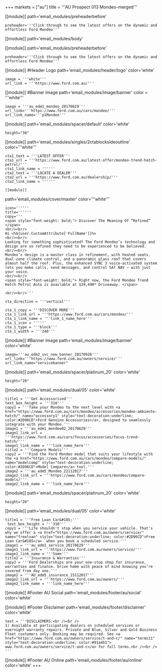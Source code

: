 +++
markets = ["au"]
title = '''AU Prospect 013
Mondeo-merged'''


[[module]]
path='email_modules/preheaderbefore'

	preheader='''Click through to see the latest offers on the dynamic and effortless Ford Mondeo'''

[[module]]
path='email_modules/body'

[[module]]
path='email_modules/preheaderbefore'

	preheader='''Click through to see the latest offers on the dynamic and effortless Ford Mondeo'''


[[module]] #Header Logo
path='email_modules/header/logo'
color='white'

	image = '''white'''
	url_link = '''https://www.ford.com.au/'''
	

[[module]] #Banner Image
path='email_modules/image/banner'
color = '''white'''
	
    image = '''au_edm1_mondeo_20170629'''
    url_link='''https://www.ford.com.au/cars/mondeo/'''
	url_link_name='''p1Mondeo'''
   
   [[module]]
path='email_modules/spacer/default'
color='white'

	height="30"
    
[[module]]
path='email_modules/singles/2ctablocksideoutline'
color='''white'''

	cta1_text = '''LATEST OFFER'''
	cta1_url = '''https://www.ford.com.au/latest-offer/mondeo-trend-hatch-petrol/'''
	cta1_link_name = ''''''
	cta2_text = '''LOCATE A DEALER'''
	cta2_url = '''https://www.ford.com.au/dealership/'''
	cta2_link_name = ''''''

	[[module]]
path='email_modules/cover/master'
color='''white'''

	icon=''''''
	title=''''''
	copy='''
    <span style="font-weight: bold;"> Discover The Meaning Of “Refined” </span>
    <br/><br/>
    Hi <%${user.CustomAttribute['FullName']}%>
    <br/><br/>
    Looking for something sophisticated? The Ford Mondeo’s technology and design are so refined they need to be experienced to be believed.
    <br/><br/>
    Mondeo’s design is a master class in refinement, with heated seats, dual-zone climate control, and a panoramic glass roof that covers almost half the roof. Plus, the enhanced SYNC 3 voice-activated system lets you make calls, send messages, and control SAT NAV – with just your voice.
    <br/><br/> 
    <span style="font-weight: bold;"> Right now, the Ford Mondeo Trend Hatch Petrol Auto is available at $39,490* Driveaway. </span> 
   
    <br/><br/>'''

	cta_direction = '''vertical'''

	cta_1_copy = '''DISCOVER MORE'''
	cta_1_link_url = '''https://www.ford.com.au/cars/mondeo/'''
	cta_1_link_name = '''link_1_name_here'''
	cta_1_icon = ''''''
	cta_1_type = '''block'''
	cta_1_width = '''240'''

[[module]] #Banner Image
path='email_modules/image/banner'
color='white'

	image='''au_edm2_svc_new_banner_20170926'''
	url_link='''https://www.ford.com.au/owners/service/'''
	url_link_name="servicebanner"

[[module]]
path='email_modules/spacer/platinum_20'
color='white'

	height="20"
    
    
[[module]]
path='email_modules/dual/05'
color='white'

    title1 = '''Get Accessorised'''
    text_box_height = '''310'''
	copy1 = '''Take your Mondeo to the next level with <a href="https://www.ford.com.au/cars/mondeo/accessories/mondeo-ambiente-hatch/" name="accessory1" style="text-decoration:underline; color:#2D96CD">Ford Genuine Accessories</a>, designed to seamlessly integrate with your Mondeo.'''
	image1 = '''au_edm1_mondeo02_20170629'''
	image1_link_url = '''https://www.ford.com.au/cars/focus/accessories/focus-trend-hatch/'''
	image1_link_name = '''link_name_here'''
	title2 = '''Compare Models'''
	copy2 = '''Find the Ford Mondeo model that suits your lifestyle with the <a href="https://www.ford.com.au/cars/mondeo/compare-models/" name="modelcomp" style="text-decoration:underline; color:#2D96CD">Model Compare</a> tool.'''
	image2 = '''au_edm5_Mondeo_22112017'''
	image2_link_url = '''https://www.ford.com.au/cars/mondeo/compare-models/'''
	image2_link_name = '''link_name_here'''
	


[[module]]
path='email_modules/spacer/platinum_20'
color='white'

	height="20"

[[module]]
path='email_modules/dual/05'
color='white'

	title1 = '''Free Loan Car&#185;'''
     text_box_height = '''310'''
	copy1 = '''Life shouldn't stop when you service your vehicle. That's why we offer a <a href="https://www.ford.com.au/owners/service/" name="freeloan" style="text-decoration:underline; color:#2D96CD">Free Loan Car&#185</a>  when you book a scheduled service.'''
	image1 = '''au_edm1_service_20170629'''
	image1_link_url = '''https://www.ford.com.au/owners/service/'''
	image1_link_name = '''Some'''
	title2 = '''Insurance & Warranties'''
	copy2 = '''Ford Dealerships are your one-stop shop for insurance, warranties and finance. Drive home with peace of mind knowing you’re covered from day one.'''
	image2 = '''AU_edm5_insurance_15112017'''
	image2_link_url = '''https://www.ford.com.au/owners/'''
	image2_link_name = '''link_name_here'''

[[module]] #Footer AU Social
path='email_modules/footer/au/social'
color='white'

[[module]] #Footer Disclaimer
path='email_modules/footer/disclaimer'
color='white'

	text = '''DISCLAIMERS:<br /><br />
    1) Available at participating dealers on scheduled services or overnight warranty repairs. Private and Blue, Silver and Gold Business Fleet customers only. Booking may be required. See <a href="https://www.ford.com.au/owners/service/t-and-c/" name="terms11" style="text-decoration:underline; color:#91a4b1"> www.ford.com.au/owners/service/t-and-c</a> for full terms.<br /><br /> '''


[[module]] #Footer AU Online
path='email_modules/footer/au/online'
color='white'
+++
